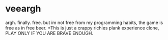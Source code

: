 # veeargh
argh. finally. free.
but im not free from my programming habits, the game is free as in free beer.
*This is just a crappy richies plank experience clone,  PLAY ONLY IF YOU ARE BRAVE ENOUGH.
